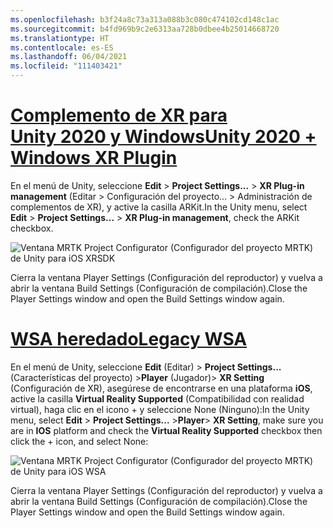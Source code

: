 ```yaml
---
ms.openlocfilehash: b3f24a8c73a313a088b3c080c474102cd148c1ac
ms.sourcegitcommit: b4fd969b9c2e6313aa728b0dbee4b25014668720
ms.translationtype: HT
ms.contentlocale: es-ES
ms.lasthandoff: 06/04/2021
ms.locfileid: "111403421"
---
```

# <a name="unity-2020--windows-xr-plugin"></a>[<span data-ttu-id="30b1b-101">Complemento de XR para Unity 2020 y Windows</span><span class="sxs-lookup"><span data-stu-id="30b1b-101">Unity 2020 + Windows XR Plugin</span></span>](#tab/winxr)

<span data-ttu-id="30b1b-102">En el menú de Unity, seleccione **Edit** > **Project Settings...**  > **XR Plug-in management** (Editar > Configuración del proyecto… > Administración de complementos de XR), y active la casilla ARKit.</span><span class="sxs-lookup"><span data-stu-id="30b1b-102">In the Unity menu, select **Edit** > **Project Settings...** > **XR Plug-in management**, check the ARKit checkbox.</span></span>

![Ventana MRTK Project Configurator (Configurador del proyecto MRTK) de Unity para iOS XRSDK](../images/mr-learning-asa/asa-05-section3-step1-2-1-XRSDK-ios.png)

<span data-ttu-id="30b1b-104">Cierra la ventana Player Settings (Configuración del reproductor) y vuelva a abrir la ventana Build Settings (Configuración de compilación).</span><span class="sxs-lookup"><span data-stu-id="30b1b-104">Close the Player Settings window and open the Build Settings window again.</span></span>

# <a name="legacy-wsa"></a>[<span data-ttu-id="30b1b-105">WSA heredado</span><span class="sxs-lookup"><span data-stu-id="30b1b-105">Legacy WSA</span></span>](#tab/wsa)

<span data-ttu-id="30b1b-106">En el menú de Unity, seleccione **Edit** (Editar)  > **Project Settings...** (Características del proyecto)  >**Player** (Jugador)> **XR Setting** (Configuración de XR), asegúrese de encontrarse en una plataforma **iOS**, active la casilla **Virtual Reality Supported** (Compatibilidad con realidad virtual), haga clic en el icono + y seleccione None (Ninguno):</span><span class="sxs-lookup"><span data-stu-id="30b1b-106">In the Unity menu, select **Edit** > **Project Settings...** >**Player**> **XR Setting**, make sure you are in **IOS** platform and check the **Virtual Reality Supported** checkbox then click the + icon, and select None:</span></span>

![Ventana MRTK Project Configurator (Configurador del proyecto MRTK) de Unity para iOS WSA](../images/mr-learning-asa/asa-05-section3-step1-2-1-Legacy-ios.PNG)

<span data-ttu-id="30b1b-108">Cierra la ventana Player Settings (Configuración del reproductor) y vuelva a abrir la ventana Build Settings (Configuración de compilación).</span><span class="sxs-lookup"><span data-stu-id="30b1b-108">Close the Player Settings window and open the Build Settings window again.</span></span>
